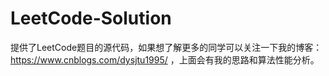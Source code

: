 # LeetCode-Solution
提供了LeetCode题目的源代码，如果想了解更多的同学可以关注一下我的博客：https://www.cnblogs.com/dysjtu1995/ ，上面会有我的思路和算法性能分析。
